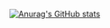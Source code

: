 [![Anurag's GitHub stats](https://github-readme-stats.vercel.app/api?username=HaileMariamR)](https://github.com/HaileMariamR/github-readme-stats)
